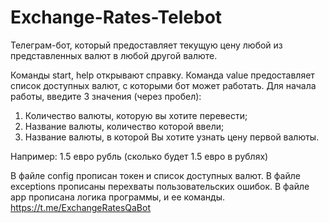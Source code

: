 # Exchange-Rates-Telebot

Телеграм-бот, который предоставляет текущую цену любой из представленных валют в любой другой валюте.

Команды start, help открывают справку.
Команда value предоставляет список доступных валют, с которыми бот может работать.
Для начала работы, введите 3 значения (через пробел):
1) Количество валюты, которую вы хотите перевести;
2) Название валюты, количество которой ввели;
3) Название валюты, в которой Вы хотите узнать цену первой валюты.

Например: 1.5 евро рубль (сколько будет 1.5 евро в рублях)

В файле config прописан токен и список доступных валют.
В файле exceptions прописаны перехваты пользовательских ошибок.
В файле app прописана логика программы, и ее команды.
https://t.me/ExchangeRatesQaBot
